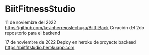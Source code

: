 # BiitFitnessStudio

11 de noviembre del 2022 
https://github.com/kevinherreroslechuga/BiitfitBack    Creación del 2do repositorio para el backend


17 de noviembre de 2022
Deploy en heroku de proyecto backend https://biitfitstudio.herokuapp.com
